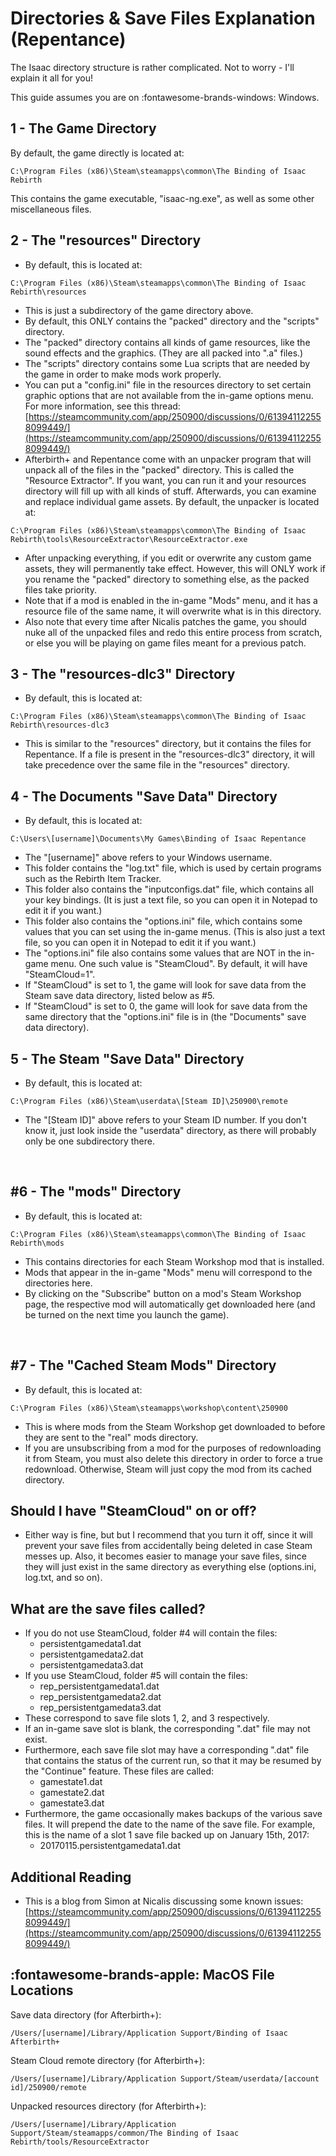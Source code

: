 # Directories & Save Files Explanation (Repentance)

The Isaac directory structure is rather complicated. Not to worry - I'll explain it all for you!

This guide assumes you are on :fontawesome-brands-windows: Windows.

## 1 - The Game Directory
By default, the game directly is located at:

```
C:\Program Files (x86)\Steam\steamapps\common\The Binding of Isaac Rebirth
```
This contains the game executable, "isaac-ng.exe", as well as some other miscellaneous files.

## 2 - The "resources" Directory

- By default, this is located at:

```
C:\Program Files (x86)\Steam\steamapps\common\The Binding of Isaac Rebirth\resources
```

- This is just a subdirectory of the game directory above.
- By default, this ONLY contains the "packed" directory and the "scripts" directory.
- The "packed" directory contains all kinds of game resources, like the sound effects and the graphics. (They are all packed into ".a" files.)
- The "scripts" directory contains some Lua scripts that are needed by the game in order to make mods work properly.
- You can put a "config.ini" file in the resources directory to set certain graphic options that are not available from the in-game options menu. For more information, see this thread: [https://steamcommunity.com/app/250900/discussions/0/613941122558099449/](https://steamcommunity.com/app/250900/discussions/0/613941122558099449/)
- Afterbirth+ and Repentance come with an unpacker program that will unpack all of the files in the "packed" directory. This is called the "Resource Extractor". If you want, you can run it and your resources directory will fill up with all kinds of stuff. Afterwards, you can examine and replace individual game assets. By default, the unpacker is located at:

```
C:\Program Files (x86)\Steam\steamapps\common\The Binding of Isaac Rebirth\tools\ResourceExtractor\ResourceExtractor.exe
```

- After unpacking everything, if you edit or overwrite any custom game assets, they will permanently take effect. However, this will ONLY work if you rename the "packed" directory to something else, as the packed files take priority.
- Note that if a mod is enabled in the in-game "Mods" menu, and it has a resource file of the same name, it will overwrite what is in this directory.
- Also note that every time after Nicalis patches the game, you should nuke all of the unpacked files and redo this entire process from scratch, or else you will be playing on game files meant for a previous patch.


## 3 - The "resources-dlc3" Directory

- By default, this is located at:

```
C:\Program Files (x86)\Steam\steamapps\common\The Binding of Isaac Rebirth\resources-dlc3
```

- This is similar to the "resources" directory, but it contains the files for Repentance. If a file is present in the "resources-dlc3" directory, it will take precedence over the same file in the "resources" directory.


## 4 - The Documents "Save Data" Directory

- By default, this is located at:

```
C:\Users\[username]\Documents\My Games\Binding of Isaac Repentance
```

- The "[username]" above refers to your Windows username.
- This folder contains the "log.txt" file, which is used by certain programs such as the Rebirth Item Tracker.
- This folder also contains the "inputconfigs.dat" file, which contains all your key bindings. (It is just a text file, so you can open it in Notepad to edit it if you want.)
- This folder also contains the "options.ini" file, which contains some values that you can set using the in-game menus. (This is also just a text file, so you can open it in Notepad to edit it if you want.)
- The "options.ini" file also contains some values that are NOT in the in-game menu. One such value is "SteamCloud". By default, it will have "SteamCloud=1".
- If "SteamCloud" is set to 1, the game will look for save data from the Steam save data directory, listed below as #5.
- If "SteamCloud" is set to 0, the game will look for save data from the same directory that the "options.ini" file is in (the "Documents" save data directory).


## 5 - The Steam "Save Data" Directory

- By default, this is located at:

```
C:\Program Files (x86)\Steam\userdata\[Steam ID]\250900\remote
```

- The "[Steam ID]" above refers to your Steam ID number. If you don't know it, just look inside the "userdata" directory, as there will probably only be one subdirectory there.

<br>

## #6 - The "mods" Directory

- By default, this is located at:

```
C:\Program Files (x86)\Steam\steamapps\common\The Binding of Isaac Rebirth\mods
```

- This contains directories for each Steam Workshop mod that is installed.
- Mods that appear in the in-game "Mods" menu will correspond to the directories here.
- By clicking on the "Subscribe" button on a mod's Steam Workshop page, the respective mod will automatically get downloaded here (and be turned on the next time you launch the game).

<br>

## #7 - The "Cached Steam Mods" Directory

- By default, this is located at:

```
C:\Program Files (x86)\Steam\steamapps\workshop\content\250900
```

- This is where mods from the Steam Workshop get downloaded to before they are sent to the "real" mods directory.
- If you are unsubscribing from a mod for the purposes of redownloading it from Steam, you must also delete this directory in order to force a true redownload. Otherwise, Steam will just copy the mod from its cached directory.


## Should I have "SteamCloud" on or off?

- Either way is fine, but but I recommend that you turn it off, since it will prevent your save files from accidentally being deleted in case Steam messes up. Also, it becomes easier to manage your save files, since they will just exist in the same directory as everything else (options.ini, log.txt, and so on).


## What are the save files called?

- If you do not use SteamCloud, folder #4 will contain the files:
  - persistentgamedata1.dat
  - persistentgamedata2.dat
  - persistentgamedata3.dat
- If you use SteamCloud, folder #5 will contain the files:
  - rep_persistentgamedata1.dat
  - rep_persistentgamedata2.dat
  - rep_persistentgamedata3.dat
- These correspond to save file slots 1, 2, and 3 respectively.
- If an in-game save slot is blank, the corresponding ".dat" file may not exist.
- Furthermore, each save file slot may have a corresponding ".dat" file that contains the status of the current run, so that it may be resumed by the "Continue" feature. These files are called:
  - gamestate1.dat
  - gamestate2.dat
  - gamestate3.dat
- Furthermore, the game occasionally makes backups of the various save files. It will prepend the date to the name of the save file. For example, this is the name of a slot 1 save file backed up on January 15th, 2017:
  - 20170115.persistentgamedata1.dat


## Additional Reading

- This is a blog from Simon at Nicalis discussing some known issues: [https://steamcommunity.com/app/250900/discussions/0/613941122558099449/](https://steamcommunity.com/app/250900/discussions/0/613941122558099449/)


## :fontawesome-brands-apple: MacOS File Locations

Save data directory (for Afterbirth+):

```
/Users/[username]/Library/Application Support/Binding of Isaac Afterbirth+
```

Steam Cloud remote directory (for Afterbirth+):

```
/Users/[username]/Library/Application Support/Steam/userdata/[account id]/250900/remote
```

Unpacked resources directory (for Afterbirth+):

```
/Users/[username]/Library/Application Support/Steam/steamapps/common/The Binding of Isaac Rebirth/tools/ResourceExtractor
```

